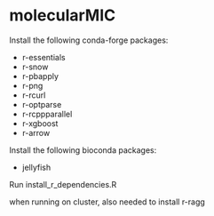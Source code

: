 # molecularMIC
Install the following conda-forge packages: 

* r-essentials
* r-snow
* r-pbapply
* r-png 
* r-rcurl
* r-optparse
* r-rcppparallel
* r-xgboost
* r-arrow

Install the following bioconda packages:

* jellyfish

Run install_r_dependencies.R

when running on cluster, also needed to install r-ragg
